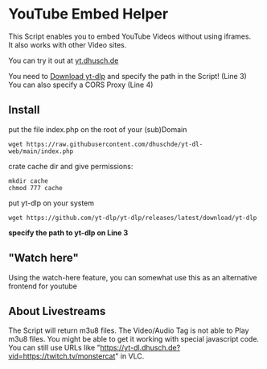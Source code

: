 # YouTube Embed Helper

This Script enables you to embed YouTube Videos without using iframes.<br>
It also works with other Video sites.

You can try it out at [yt.dhusch.de](https://yt.dhusch.de)

You need to [Download yt-dlp](https://github.com/yt-dlp/yt-dlp/releases/latest/download/yt-dlp) and specify the path in the Script! (Line 3)<br>
You can also specify a CORS Proxy (Line 4)

## Install
put the file index.php on the root of your (sub)Domain<br>
```
wget https://raw.githubusercontent.com/dhuschde/yt-dl-web/main/index.php
```
crate cache dir and give permissions: <br>
```
mkdir cache
chmod 777 cache
```
put yt-dlp on your system<br>
```
wget https://github.com/yt-dlp/yt-dlp/releases/latest/download/yt-dlp
```
**specify the path to yt-dlp on Line 3**

## "Watch here"
Using the watch-here feature, you can somewhat use this as an alternative frontend for youtube

## About Livestreams
The Script will return m3u8 files. The Video/Audio Tag is not able to Play m3u8 files. You might be able to get it working with special javascript code. You can still use URLs like "https://yt-dl.dhusch.de?vid=https://twitch.tv/monstercat" in VLC.

